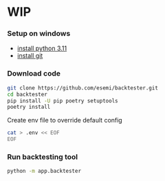 # WIP


### Setup on windows
- [install python 3.11](https://www.python.org/downloads/windows/)
- [install git](https://gitforwindows.org/)


### Download code
```bash
git clone https://github.com/esemi/backtester.git
cd backtester
pip install -U pip poetry setuptools
poetry install
```

Create env file to override default config
```bash
cat > .env << EOF
EOF
```

### Run backtesting tool
```bash
python -m app.backtester
```